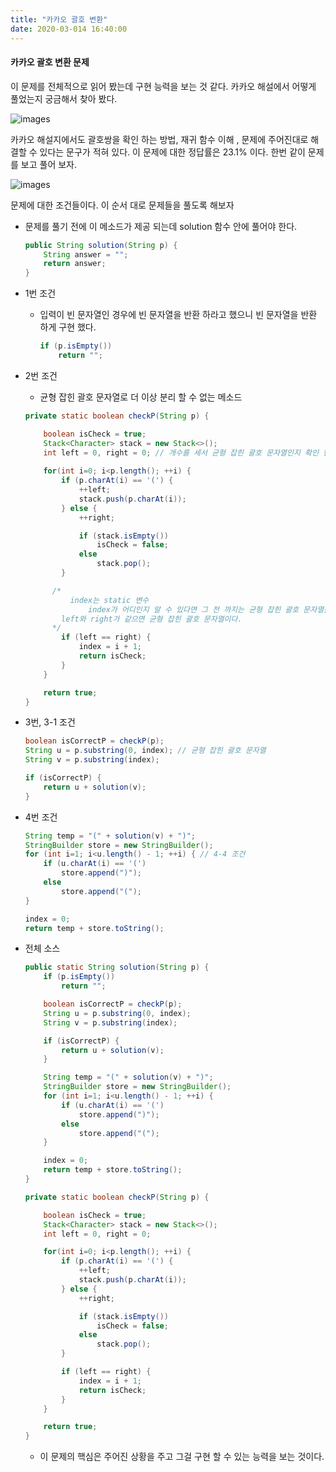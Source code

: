 ```yaml
---
title: "카카오 괄호 변환"
date: 2020-03-014 16:40:00 
---
```


#### 카카오 괄호 변환 문제

이 문제를 전체적으로 읽어 봤는데 구현 능력을 보는 것 같다. 카카오 해설에서 어떻게 풀었는지 궁금해서 찾아 봤다.

![images](https://user-images.githubusercontent.com/33123391/76677016-84179480-660c-11ea-808e-a55ba1baab83.png)

카카오 해설지에서도 괄호쌍을 확인 하는 방법, 재귀 함수 이해 , 문제에 주어진대로 해결할 수 있다는 문구가 적혀 있다. 이 문제에 대한 정답률은 23.1% 이다. 한번 같이 문제를 보고 풀어 보자.

![images](https://user-images.githubusercontent.com/33123391/76677082-6e569f00-660d-11ea-9334-c392f2c0d9e8.png)

문제에 대한 조건들이다. 이 순서 대로 문제들을 풀도록 해보자

* 문제를 풀기 전에 이 메소드가 제공 되는데 solution 함수 안에 풀어야 한다.

  ```java
  public String solution(String p) {
      String answer = "";
      return answer;
  }
  ```

* 1번 조건

  * 입력이 빈 문자열인 경우에 빈 문자열을 반환 하라고 했으니 빈 문자열을 반환 하게 구현 했다.

    ```java
    if (p.isEmpty())
        return "";
    ```

* 2번 조건

  * 균형 잡힌 괄호 문자열로 더 이상 분리 할 수 없는 메소드

  ```java
  private static boolean checkP(String p) {
  
      boolean isCheck = true;
      Stack<Character> stack = new Stack<>();
      int left = 0, right = 0; // 개수를 세서 균형 잡힌 괄호 문자열인지 확인 한다.
  		
      for(int i=0; i<p.length(); ++i) {
          if (p.charAt(i) == '(') {
              ++left;
              stack.push(p.charAt(i));
          } else {
              ++right;
  
              if (stack.isEmpty()) 
                  isCheck = false;
              else
                  stack.pop();
          }
  
        /*
        	index는 static 변수
        		index가 어디인지 알 수 있다면 그 전 까지는 균형 잡힌 괄호 문자열을 알 수 있기 때문에 설정
          left와 right가 같으면 균형 잡힌 괄호 문자열이다.
        */
          if (left == right) {
              index = i + 1; 
              return isCheck;
          }
      }
  
      return true;
  }
  ```

* 3번, 3-1 조건

  ```java
  boolean isCorrectP = checkP(p);
  String u = p.substring(0, index); // 균형 잡힌 괄호 문자열
  String v = p.substring(index);
  
  if (isCorrectP) {
      return u + solution(v);
  }
  ```

* 4번 조건

  ```java
  String temp = "(" + solution(v) + ")";
  StringBuilder store = new StringBuilder();
  for (int i=1; i<u.length() - 1; ++i) { // 4-4 조건 
      if (u.charAt(i) == '(')
          store.append(")");
      else
          store.append("(");
  }
  
  index = 0;
  return temp + store.toString();
  ```

* 전체 소스

  ```java
  public static String solution(String p) {
      if (p.isEmpty())
          return "";
  
      boolean isCorrectP = checkP(p);
      String u = p.substring(0, index);
      String v = p.substring(index);
  
      if (isCorrectP) {
          return u + solution(v);
      }
  
      String temp = "(" + solution(v) + ")";
      StringBuilder store = new StringBuilder();
      for (int i=1; i<u.length() - 1; ++i) {
          if (u.charAt(i) == '(')
              store.append(")");
          else
              store.append("(");
      }
  
      index = 0;
      return temp + store.toString();
  }
  
  private static boolean checkP(String p) {
  
      boolean isCheck = true;
      Stack<Character> stack = new Stack<>();
      int left = 0, right = 0;
  
      for(int i=0; i<p.length(); ++i) {
          if (p.charAt(i) == '(') {
              ++left;
              stack.push(p.charAt(i));
          } else {
              ++right;
  
              if (stack.isEmpty())
                  isCheck = false;
              else
                  stack.pop();
          }
  
          if (left == right) {
              index = i + 1;
              return isCheck;
          }
      }
  
      return true;
  }
  ```

  * 이 문제의 핵심은 주어진 상황을 주고 그걸 구현 할 수 있는 능력을 보는 것이다.